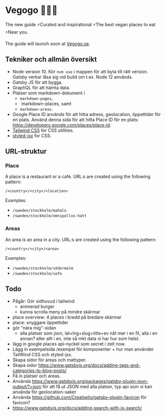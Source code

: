 # Vegogo 🥕🥑🍔

The new guide ⚡️Curated and inspirational ⚡️The best vegan places to eat ⚡️Near you.

The guide will launch soon at [Vegogo.se](https://vegogo.se).

## Tekniker och allmän översikt

- Node version 10. Kör `nvm use` i mappen för att byta till rätt version. Gatsby verkar låsa sig vid build om t.ex. Node 12 används.
- Gatsby JS för att bygga.
- GraphQL för att hämta data.
- Platser som markdown-dokument i
  - `markdown-pages`,
  - `markdown-places, samt
  - `markdown-areas`.
- Google Place ID används för att hitta adress, geolocation, öppettider för en plats. Använd denna sida för att hitta Place ID för en plats:
  https://developers.google.com/places/place-id.
- [Tailwind CSS](https://tailwindcss.com/docs/) for CSS utilities.
- [styled-jsx](https://github.com/zeit/styled-jsx) for CSS.

## URL-struktur

### Place

A place is a restaurant or a café.
URL:s are created using the following pattern:

`/<country>/<city>/<location>`

Examples:

- `/sweden/stockholm/mahalo`
- `/sweden/stockholm/omnipollos-hatt`

### Areas

An area is an area in a city.
URL:s are created using the following pattern:

`/<country>/<city>/<area>`

Examples:

- `/sweden/stockholm/södermalm`
- `/sweden/stockholm/sofo`

## Todo

- Pågår: Gör sidhuvud i tailwind
  - animerad burger
  - kunna scrolla meny på mindre skärmar
- place overview: 4 places i bredd på bredare skärmar
- place: snyggare öppettider
- gör "nära mig"-sidan
  - alla platser som json, lat+lng+slug+title+ev nåt mer i en fil, alla i en annan? eller allt i en, inte så mkt data vi har hur som helst.
- lägg in google places api-nyckel som secret i zeit now.
- Lägg in exempelsida /exempel för komponenter + hur man använder TailWind CSS och styled-jsx.
- Skapa sidor för areas och mattyper.
- Skapa sidor https://www.gatsbyjs.org/docs/adding-tags-and-categories-to-blog-posts/
- Få in platser och areas.
- Använda https://www.gatsbyjs.org/packages/gatsby-plugin-json-output/?=json för att få ut JSON med alla platser, typ api som vi kan använda för geolocation-saker
- Använda https://github.com/Creatiwity/gatsby-plugin-favicon för favicon?
- https://www.gatsbyjs.org/docs/adding-search-with-js-search/
